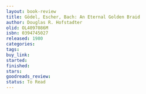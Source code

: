 ```yaml
---
layout: book-review
title: Gödel, Escher, Bach: An Eternal Golden Braid
author: Douglas R. Hofstadter
olid: OL4097086M
isbn: 0394745027
released: 1980
categories: 
tags: 
buy_link: 
started: 
finished: 
stars: 
goodreads_review: 
status: To Read
---
```

